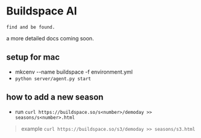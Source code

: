# Buildspace AI

`find and be found.`

a more detailed docs coming soon.

## setup for mac

- mkcenv --name buildspace -f environment.yml
- `python server/agent.py start`

## how to add a new season

- run `curl https://buildspace.so/s<number>/demoday >> seasons/s<number>.html`

> example `curl https://buildspace.so/s3/demoday >> seasons/s3.html`
